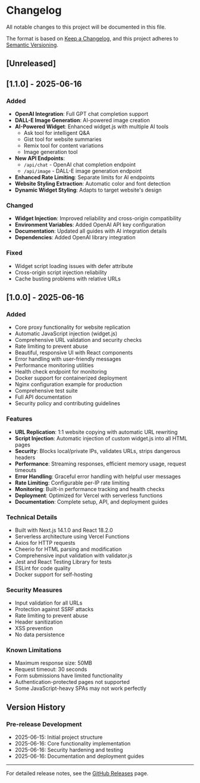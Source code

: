 # Changelog

All notable changes to this project will be documented in this file.

The format is based on [Keep a Changelog](https://keepachangelog.com/en/1.0.0/),
and this project adheres to [Semantic Versioning](https://semver.org/spec/v2.0.0.html).

## [Unreleased]

## [1.1.0] - 2025-06-16

### Added
- **OpenAI Integration**: Full GPT chat completion support
- **DALL-E Image Generation**: AI-powered image creation
- **AI-Powered Widget**: Enhanced widget.js with multiple AI tools
  - Ask tool for intelligent Q&A
  - Gist tool for website summaries
  - Remix tool for content variations
  - Image generation tool
- **New API Endpoints**:
  - `/api/chat` - OpenAI chat completion endpoint
  - `/api/image` - DALL-E image generation endpoint
- **Enhanced Rate Limiting**: Separate limits for AI endpoints
- **Website Styling Extraction**: Automatic color and font detection
- **Dynamic Widget Styling**: Adapts to target website's design

### Changed
- **Widget Injection**: Improved reliability and cross-origin compatibility
- **Environment Variables**: Added OpenAI API key configuration
- **Documentation**: Updated all guides with AI integration details
- **Dependencies**: Added OpenAI library integration

### Fixed
- Widget script loading issues with defer attribute
- Cross-origin script injection reliability
- Cache busting problems with relative URLs

## [1.0.0] - 2025-06-16

### Added
- Core proxy functionality for website replication
- Automatic JavaScript injection (widget.js)
- Comprehensive URL validation and security checks
- Rate limiting to prevent abuse
- Beautiful, responsive UI with React components
- Error handling with user-friendly messages
- Performance monitoring utilities
- Health check endpoint for monitoring
- Docker support for containerized deployment
- Nginx configuration example for production
- Comprehensive test suite
- Full API documentation
- Security policy and contributing guidelines

### Features
- **URL Replication**: 1:1 website copying with automatic URL rewriting
- **Script Injection**: Automatic injection of custom widget.js into all HTML pages
- **Security**: Blocks local/private IPs, validates URLs, strips dangerous headers
- **Performance**: Streaming responses, efficient memory usage, request timeouts
- **Error Handling**: Graceful error handling with helpful user messages
- **Rate Limiting**: Configurable per-IP rate limiting
- **Monitoring**: Built-in performance tracking and health checks
- **Deployment**: Optimized for Vercel with serverless functions
- **Documentation**: Complete setup, API, and deployment guides

### Technical Details
- Built with Next.js 14.1.0 and React 18.2.0
- Serverless architecture using Vercel Functions
- Axios for HTTP requests
- Cheerio for HTML parsing and modification
- Comprehensive input validation with validator.js
- Jest and React Testing Library for tests
- ESLint for code quality
- Docker support for self-hosting

### Security Measures
- Input validation for all URLs
- Protection against SSRF attacks
- Rate limiting to prevent abuse
- Header sanitization
- XSS prevention
- No data persistence

### Known Limitations
- Maximum response size: 50MB
- Request timeout: 30 seconds
- Form submissions have limited functionality
- Authentication-protected pages not supported
- Some JavaScript-heavy SPAs may not work perfectly

## Version History

### Pre-release Development
- 2025-06-15: Initial project structure
- 2025-06-16: Core functionality implementation
- 2025-06-16: Security hardening and testing
- 2025-06-16: Documentation and deployment guides

---

For detailed release notes, see the [GitHub Releases](https://github.com/your-org/gpa/releases) page.